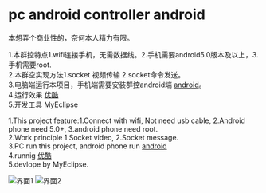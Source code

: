 # pc android controller android

本想弄个商业性的，奈何本人精力有限。

1.本群控特点1.wifi连接手机，无需数据线。2.手机需要android5.0版本及以上，3.手机需要root.<br>
2.本群空实现方法1.socket 视频传输 2.socket命令发送。<br>
3.电脑端运行本项目，手机端需要安装群控android端 [android](https://github.com/kaixuanluo/pc-android-controller-android)。<br>
4.运行效果 [优酷](http://v.youku.com/v_show/id_XMzAxNjQ5MTU3Mg==.html?spm=a2h3j.8428770.3416059.1)<br>
5.开发工具 MyEclipse<br>

1.This project feature:1.Connect with wifi, Not need usb cable, 2.Android phone need 5.0+, 3.android phone need root.<br>
2.Work principle 1.Socket video, 2.Socket message.<br>
3.PC run this project, android phone run [android](https://github.com/kaixuanluo/pc-android-controller-android)<br>
4.runnig [优酷](http://v.youku.com/v_show/id_XMzAxNjQ5MTU3Mg==.html?spm=a2h3j.8428770.3416059.1)<br>
5.devlope by MyEclipse. <br>

![界面1](https://github.com/kaixuanluo/-pc-android-controller-pc/blob/master/201709182052.gif)
![界面2](https://github.com/kaixuanluo/-pc-android-controller-pc/blob/master/201709182053.gif)
